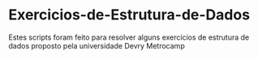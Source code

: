 # Exercicios-de-Estrutura-de-Dados
Estes scripts foram feito para resolver alguns exercícios de estrutura de dados proposto pela universidade Devry Metrocamp
